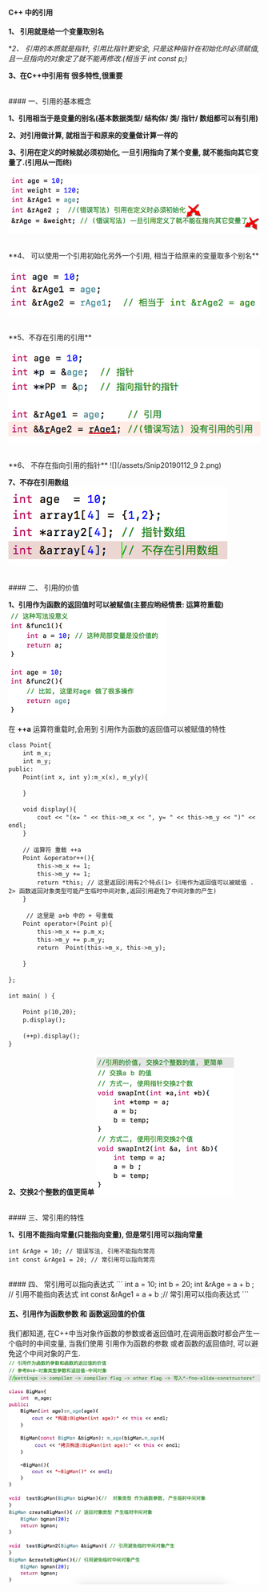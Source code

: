 #### C++ 中的引用

**1、 引用就是给一个变量取别名**

**2、 引用的本质就是指针, 引用比指针更安全, 只是这种指针在初始化时必须赋值, 且一旦指向的对象定了就不能再修改.(相当于 int *const p;)**

**3、在C++中引用有 很多特性,很重要**




<br>
#### 一、引用的基本概念

**1、引用相当于是变量的别名(基本数据类型/ 结构体/ 类/ 指针/ 数组都可以有引用)**

**2、对引用做计算, 就相当于和原来的变量做计算一样的**

**3、引用在定义的时候就必须初始化, 一旦引用指向了某个变量, 就不能指向其它变量了.(引用从一而终)**

![](/assets/Snip20190112_2.png)

<br>
**4、 可以使用一个引用初始化另外一个引用, 相当于给原来的变量取多个别名**

 ![](/assets/yycshyy.png)

<br>
**5、不存在引用的引用**

![](/assets/Snip20190112_9.png)




<br>
**6、 不存在指向引用的指针**
![](/assets/Snip20190112_9 2.png)



**7、不存在引用数组**
![](/assets/Snip20190113_2.png)



<br>
####  二、 引用的价值

**1、引用作为函数的返回值时可以被赋值(主要应哟经情景: 运算符重载)**
![](/assets/Snip20190113_5.png)

在 **++a** 运算符重载时,会用到 引用作为函数的返回值可以被赋值的特性

```
class Point{
    int m_x;
    int m_y;
public:
    Point(int x, int y):m_x(x), m_y(y){
        
    }
    
    void display(){
        cout << "(x= " << this->m_x << ", y= " << this->m_y << ")" << endl;
    }
    
    // 运算符 重载 ++a
    Point &operator++(){
        this->m_x += 1;
        this->m_y += 1;
        return *this; // 这里返回引用有2个特点(1> 引用作为返回值可以被赋值 . 2> 函数返回对象类型可能产生临时中间对象,返回引用避免了中间对象的产生)
    }
    
     // 这里是 a+b 中的 + 号重载
    Point operator+(Point p){
        this->m_x += p.m_x;
        this->m_y += p.m_y;
        return  Point(this->m_x, this->m_y);
        
    }
    
};

int main( ) {
   
    Point p(10,20);
    p.display();
    
    (++p).display();
}
```

**2、交换2个整数的值更简单**
![](/assets/Snip20190113_4.png)







<br>
####  三、常引用的特性

**1、引用不能指向常量(只能指向变量), 但是常引用可以指向常量**


```
int &rAge = 10; // 错误写法, 引用不能指向常亮
int const &rAge1 = 20; // 常引用可以指向常亮
```


<br>
#### 四、 常引用可以指向表达式
```
int a = 10;
int b = 20;
int &rAge =  a + b ; // 引用不能指向表达式
int const &rAge1 = a + b ;// 常引用可以指向表达式
```


#### 五、引用作为函数参数 和 函数返回值的价值

我们都知道, 在C++中当对象作函数的参数或者返回值时,在调用函数时都会产生一个临时的中间变量, 当我们使用 引用作为函数的参数 或者函数的返回值时, 可以避免这个中间对象的产生.
![](/assets/Snip20190217_10.png)


